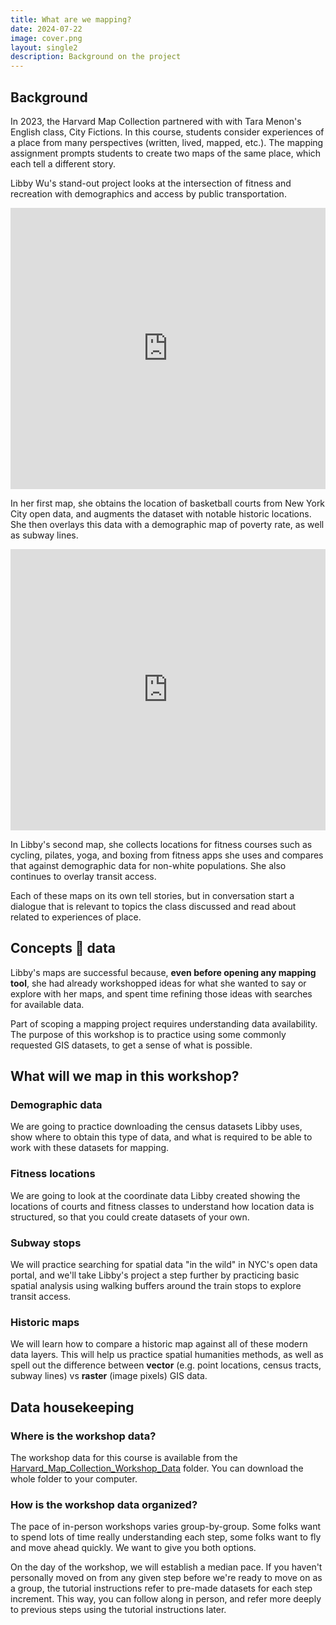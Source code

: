 ```yaml
---
title: What are we mapping?
date: 2024-07-22
image: cover.png
layout: single2
description: Background on the project
---
```

## Background
In 2023, the Harvard Map Collection partnered with with Tara Menon's English class, City Fictions. In this course, students consider experiences of a place from many perspectives (written, lived, mapped, etc.). The mapping assignment prompts students to create two maps of the same place, which each tell a different story.

Libby Wu's stand-out project looks at the intersection of fitness and recreation with demographics and access by public transportation.


<iframe width="100%" height="450" frameborder="0" title="Felt Map" src="https://felt.com/embed/map/NYC-Basketball-Courts-copy-cokki9BgFSJuaJMiC765bZD?loc=40.72138%2C-74.00292%2C13.14z&legend=0&logo=1&link=1" referrerpolicy="strict-origin-when-cross-origin"></iframe>

In her first map, she obtains the location of basketball courts from New York City open data, and augments the dataset with notable historic locations. She then overlays this data with a demographic map of poverty rate, as well as subway lines.


<iframe width="100%" height="450" frameborder="0" title="Felt Map" src="https://felt.com/embed/map/NYC-Workout-Classes-W6K2khdPSmWiu8Eem9CDCjC?loc=40.71912%2C-73.99632%2C13.3z&legend=0&logo=1&link=1" referrerpolicy="strict-origin-when-cross-origin"></iframe>

In Libby's second map, she collects locations for fitness courses such as cycling, pilates, yoga, and boxing from fitness apps she uses and compares that against demographic data for non-white populations. She also continues to overlay transit access.

Each of these maps on its own tell stories, but in conversation start a dialogue that is relevant to topics the class discussed and read about related to experiences of place.

## Concepts 🤝 data
Libby's maps are successful because, **even before opening any mapping tool**, she had already workshopped ideas for what she wanted to say or explore with her maps, and spent time refining those ideas with searches for available data. 

Part of scoping a mapping project requires understanding data availability. The purpose of this workshop is to practice using some commonly requested GIS datasets, to get a sense of what is possible.

## What will we map in this workshop?

### Demographic data
We are going to practice downloading the census datasets Libby uses, show where to obtain this type of data, and what is required to be able to work with these datasets for mapping.

### Fitness locations
We are going to look at the coordinate data Libby created showing the locations of courts and fitness classes to understand how location data is structured, so that you could create datasets of your own.

### Subway stops
We will practice searching for spatial data "in the wild" in NYC's open data portal, and we'll take Libby's project a step further by practicing basic spatial analysis using walking buffers around the train stops to explore transit access.

### Historic maps
We will learn how to compare a historic map against all of these modern data layers. This will help us practice spatial humanities methods, as well as spell out the difference between **vector** (e.g. point locations, census tracts, subway lines) vs **raster** (image pixels) GIS data.

## Data housekeeping

### Where is the workshop data?
The workshop data for this course is available from the [Harvard_Map_Collection_Workshop_Data](https://osf.io/nuwqs/files/osfstorage) folder. 
You can download the whole folder to your computer. 

### How is the workshop data organized?
The pace of in-person workshops varies group-by-group. Some folks want to spend lots of time really understanding each step, some folks want to fly and move ahead quickly. We want to give you both options. 

On the day of the workshop, we will establish a median pace. If you haven't personally moved on from any given step before we're ready to move on as a group, the tutorial instructions refer to pre-made datasets for each step increment. This way, you can follow along in person, and refer more deeply to previous steps using the tutorial instructions later.